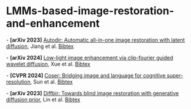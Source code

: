 # LMMs-based-image-restoration-and-enhancement

\- **[arXiv 2023]** [Autodir: Automatic all-in-one image restoration with latent diffusion](https://arxiv.org/abs/2310.10123), Jiang et al. [Bibtex](https://scholar.googleusercontent.com/scholar.bib?q=info:6sXjvxd4pcQJ:scholar.google.com/&output=citation&scisdr=ClHXZ7pUEMTX-KCkb7I:AFWwaeYAAAAAZxeid7KbRXKSv7Dn_TjmRpgI7N8&scisig=AFWwaeYAAAAAZxeid5eOjx0wTGSBmN-Z9yvCiyI&scisf=4&ct=citation&cd=-1&hl=zh-CN)

\- **[arXiv 2024]** [Low-light image enhancement via clip-fourier guided wavelet diffusion](https://arxiv.org/abs/2401.03788), Xue et al. [Bibtex](https://scholar.googleusercontent.com/scholar.bib?q=info:VAq5NzyNbNUJ:scholar.google.com/&output=citation&scisdr=ClHXZ7pUEMTX-KCl7rg:AFWwaeYAAAAAZxej9rg_zyTnX5Ey8YMA1pRdaL4&scisig=AFWwaeYAAAAAZxej9qONoGjH4gmCXF9CAKHEyjQ&scisf=4&ct=citation&cd=-1&hl=zh-CN)

\- **[CVPR 2024]** [Coser: Bridging image and language for cognitive super-resolution](https://openaccess.thecvf.com/content/CVPR2024/papers/Sun_CoSeR_Bridging_Image_and_Language_for_Cognitive_Super-Resolution_CVPR_2024_paper.pdf), Sun et al. [Bibtex](https://scholar.googleusercontent.com/scholar.bib?q=info:7jW1-6qKZdcJ:scholar.google.com/&output=citation&scisdr=ClHXZ7pUEMTX-KCjePI:AFWwaeYAAAAAZxelYPJhs9_iOb89mTQG7tZvhmQ&scisig=AFWwaeYAAAAAZxelYLYLZ_zDGw_93tOoqeNkRKQ&scisf=4&ct=citation&cd=-1&hl=zh-CN)

\- **[arXiv 2023]** [Diffbir: Towards blind image restoration with generative diffusion prior](https://arxiv.org/abs/2308.15070), Lin et al. [Bibtex](https://scholar.googleusercontent.com/scholar.bib?q=info:Z9Dr2UUhFNQJ:scholar.google.com/&output=citation&scisdr=ClHXZ7pUEMTX-KCjlSQ:AFWwaeYAAAAAZxeljSQxgaPG5JwtpqV9UNeWcAA&scisig=AFWwaeYAAAAAZxeljU83oda023AQgKnWJpr5ILQ&scisf=4&ct=citation&cd=-1&hl=zh-CN)


